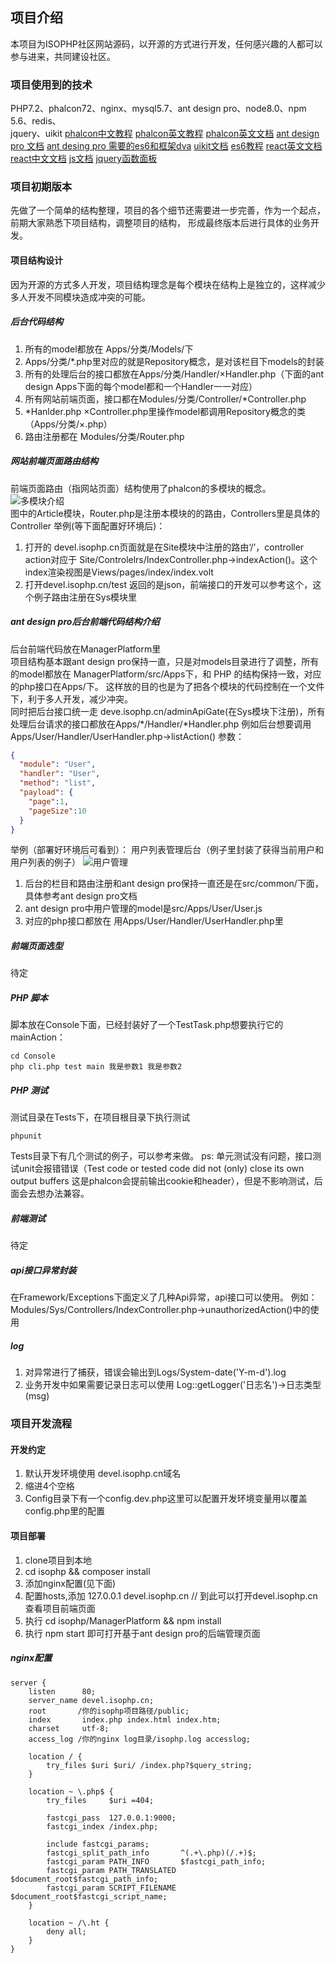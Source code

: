 ## 项目介绍
本项目为ISOPHP社区网站源码，以开源的方式进行开发，任何感兴趣的人都可以参与进来，共同建设社区。
### 项目使用到的技术
PHP7.2、phalcon72、nginx、mysql5.7、ant design pro、node8.0、npm 5.6、redis、  
jquery、uikit
[phalcon中文教程](https://olddocs.phalconphp.com/zh/latest/)
[phalcon英文教程](https://olddocs.phalconphp.com/en/latest/index.html)
[phalcon英文文档](https://docs.phalconphp.com/en/latest/introduction)
[ant design pro 文档](https://pro.ant.design/docs/getting-started-cn)
[ant desing pro 需要的es6和框架dva](https://github.com/dvajs/dva-knowledgemap)
[uikit文档](https://getuikit.com/docs/introduction)
[es6教程](http://es6.ruanyifeng.com/)
[react英文文档](https://reactjs.org/docs/hello-world.html)
[react中文文档](https://doc.react-china.org/docs/hello-world.html)
[js文档](https://developer.mozilla.org/zh-CN/docs/Web/JavaScript)
[jquery函数面板](http://jquery.cuishifeng.cn/)
### 项目初期版本
先做了一个简单的结构整理，项目的各个细节还需要进一步完善，作为一个起点，前期大家熟悉下项目结构，调整项目的结构，
形成最终版本后进行具体的业务开发。  
#### 项目结构设计
因为开源的方式多人开发，项目结构理念是每个模块在结构上是独立的，这样减少多人开发不同模块造成冲突的可能。
##### 后台代码结构
1. 所有的model都放在 Apps/分类/Models/下
2. Apps/分类/*.php里对应的就是Repository概念，是对该栏目下models的封装
3. 所有的处理后台的接口都放在Apps/分类/Handler/×Handler.php（下面的ant design Apps下面的每个model都和一个Handler一一对应）
4. 所有网站前端页面，接口都在Modules/分类/Controller/*Controller.php
5. *Hanlder.php ×Controller.php里操作model都调用Repository概念的类（Apps/分类/×.php）
6. 路由注册都在 Modules/分类/Router.php  

##### 网站前端页面路由结构
前端页面路由（指网站页面）结构使用了phalcon的多模块的概念。<br/>
![多模块介绍](./Docs/image/modules.png)  
图中的Article模块，Router.php是注册本模块的的路由，Controllers里是具体的Controller 
举例(等下面配置好环境后)：  
1. 打开的 devel.isophp.cn页面就是在Site模块中注册的路由‘/’，controller action对应于
Site/Controlelrs/IndexController.php->indexAction()。这个index渲染视图是Views/pages/index/index.volt
2. 打开devel.isophp.cn/test 返回的是json，前端接口的开发可以参考这个，这个例子路由注册在Sys模块里

##### ant design pro后台前端代码结构介绍
后台前端代码放在ManagerPlatform里  
项目结构基本跟ant design pro保持一直，只是对models目录进行了调整，所有的model都放在 ManagerPlatform/src/Apps下，和 PHP 的结构保持一致，对应的php接口在Apps/下。
这样放的目的也是为了把各个模块的代码控制在一个文件下，利于多人开发，减少冲突。  
同时把后台接口统一走 deve.isophp.cn/adminApiGate(在Sys模块下注册)，所有处理后台请求的接口都放在Apps/*/Handler/*Handler.php
例如后台想要调用Apps/User/Handler/UserHandler.php->listAction()
参数：
```json
{
  "module": "User",
  "handler": "User",
  "method": "list",
  "payload": {
    "page":1,
    "pageSize":10
  }
}
```
举例（部署好环境后可看到）： 
用户列表管理后台（例子里封装了获得当前用户和用户列表的例子）
![用户管理](./Docs/image/userManager.png)  
1. 后台的栏目和路由注册和ant design pro保持一直还是在src/common/下面，具体参考ant design pro文档
2. ant design pro中用户管理的model是src/Apps/User/User.js
3. 对应的php接口都放在 用Apps/User/Handler/UserHandler.php里

##### 前端页面选型
待定

##### PHP 脚本

脚本放在Console下面，已经封装好了一个TestTask.php想要执行它的mainAction：
```shell
cd Console
php cli.php test main 我是参数1 我是参数2
```

##### PHP 测试
测试目录在Tests下，在项目根目录下执行测试
```shell
phpunit
```
Tests目录下有几个测试的例子，可以参考来做。
ps: 单元测试没有问题，接口测试unit会报错错误（Test code or tested code did not (only) close its own output buffers
这是phalcon会提前输出cookie和header），但是不影响测试，后面会去想办法兼容。

##### 前端测试
待定

##### api接口异常封装
在Framework/Exceptions下面定义了几种Api异常，api接口可以使用。
例如： Modules/Sys/Controllers/IndexController.php->unauthorizedAction()中的使用

##### log
1. 对异常进行了捕获，错误会输出到Logs/System-date('Y-m-d').log
2. 业务开发中如果需要记录日志可以使用 Log::getLogger('日志名')->日志类型(msg)

### 项目开发流程

#### 开发约定
1. 默认开发环境使用 devel.isophp.cn域名
2. 缩进4个空格
3. Config目录下有一个config.dev.php这里可以配置开发环境变量用以覆盖config.php里的配置

#### 项目部署
1. clone项目到本地
2. cd isophp && composer install
3. 添加nginx配置(见下面)
4. 配置hosts,添加 127.0.0.1 devel.isophp.cn // 到此可以打开devel.isophp.cn查看项目前端页面
5. 执行 cd isophp/ManagerPlatform && npm install
6. 执行 npm start 即可打开基于ant design pro的后端管理页面

##### nginx配置
```nginx
server {
    listen      80;
    server_name devel.isophp.cn;
    root       /你的isophp项目路径/public; 
    index       index.php index.html index.htm;
    charset     utf-8;
    access_log /你的nginx log目录/isophp.log accesslog;

    location / {
        try_files $uri $uri/ /index.php?$query_string;
    }

    location ~ \.php$ {
        try_files     $uri =404;

        fastcgi_pass  127.0.0.1:9000;
        fastcgi_index /index.php;

        include fastcgi_params;
        fastcgi_split_path_info       ^(.+\.php)(/.+)$;
        fastcgi_param PATH_INFO       $fastcgi_path_info;
        fastcgi_param PATH_TRANSLATED $document_root$fastcgi_path_info;
        fastcgi_param SCRIPT_FILENAME $document_root$fastcgi_script_name;
    }

    location ~ /\.ht {
        deny all;
    }
}

```